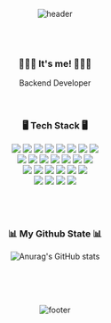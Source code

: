 <div align="center">

![header](https://capsule-render.vercel.app/api?type=wave&color=auto&height=300&section=header&text=jeonga-Son&fontSize=70)

<br>
<br>

### 🏃🏻‍♀️ It's me! 🏃🏻‍♀️
Backend Developer
<br>
<br>
<br>

### 🖥️ Tech Stack 🖥️
<div>
<img src="https://img.shields.io/badge/Java-007396?style=flat&logo=OpenJDK&logoColor=white"/>
<img src="https://img.shields.io/badge/Spring Boot-6DB33F?style=flat&logo=Spring Boot&logoColor=white"/>
<img src="https://img.shields.io/badge/MySQL-4479A1?style=flat&logo=MySQL&logoColor=white"/>
<img src="https://img.shields.io/badge/HTML5-E34F26?style=flat&logo=HTML5&logoColor=white"/>
<img src="https://img.shields.io/badge/Python-3776AB?style=flat&logo=Python&logoColor=white"/>
<img src="https://img.shields.io/badge/MariaDB-003545?style=flat&logo=MariaDB&logoColor=white"/>
<img src="https://img.shields.io/badge/Spring-6DB33F?style=flat&logo=Spring&logoColor=white"/>
<img src="https://img.shields.io/badge/IntelliJ IDEA-000000?style=flat&logo=IntelliJ IDEA&logoColor=white"/>
</div>

<div>
<img src="https://img.shields.io/badge/Font Awesome-528DD7?style=flat&logo=Font Awesome&logoColor=white"/>
<img src="https://img.shields.io/badge/CSS3-1572B6?style=flat&logo=CSS3&logoColor=white"/>
<img src="https://img.shields.io/badge/JavaScript-F7DF1E?style=flat&logo=JavaScript&logoColor=white"/>
<img src="https://img.shields.io/badge/Git-F05032?style=flat&logo=Git&logoColor=white"/>
<img src="https://img.shields.io/badge/GitHub-181717?style=flat&logo=GitHub&logoColor=white"/>
<img src="https://img.shields.io/badge/Bootstrap-7952B3?style=flat&logo=Bootstrap&logoColor=white"/>
<img src="https://img.shields.io/badge/Visual Studio Code-007ACC?style=flat&logo=Visual Studio Code&logoColor=white"/>
</div>

<div>
<img src="https://img.shields.io/badge/Spring Security-6DB33F?style=flat&logo=Spring Security&logoColor=white"/>
<img src="https://img.shields.io/badge/FileZilla-BF0000?style=flat&logo=FileZilla&logoColor=white"/>
<img src="https://img.shields.io/badge/NGINX-009639?style=flat&logo=NGINX&logoColor=white"/>
<img src="https://img.shields.io/badge/Amazon AWS-232F3E?style=flat&logo=Amazon AWS&logoColor=white"/>
<img src="https://img.shields.io/badge/Docker-2496ED?style=flat&logo=Docker&logoColor=white"/>
<img src="https://img.shields.io/badge/Eclipse IDE-2C2255?style=flat&logo=Eclipse IDE&logoColor=white"/>
</div>

<div>
<img src="https://img.shields.io/badge/CentOS-262577?style=flat&logo=CentOS&logoColor=white"/>
<img src="https://img.shields.io/badge/PHP-777BB4?style=flat&logo=PHP&logoColor=white"/>
<img src="https://img.shields.io/badge/Apache Tomcat-F8DC75?style=flat&logo=Apache Tomcat&logoColor=white"/>
<img src="https://img.shields.io/badge/Jenkins-D24939?style=flat&logo=Jenkins&logoColor=white"/>
</div>

<br>
<br>
<br>

### 📊 My Github State 📊
![Anurag's GitHub stats](https://github-readme-stats.vercel.app/api?username=jeonga-Son&show_icons=true&theme=radical)


<br>
<br>
<br>

![footer](https://capsule-render.vercel.app/api?section=footer)

</div>


